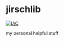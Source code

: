 # jirschlib

[![IAC](https://github.com/patroqueeet/jirschlib/actions/workflows/main.yml/badge.svg?branch=master)](https://github.com/patroqueeet/jirschlib/actions/workflows/main.yml)

my personal helpful stuff

